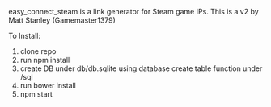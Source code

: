 easy_connect_steam is a link generator for Steam game IPs. This is a v2 by Matt Stanley (Gamemaster1379)

To Install:
1. clone repo
2. run npm install
3. create DB under db/db.sqlite using database create table function under /sql
4. run bower install
5. npm start
